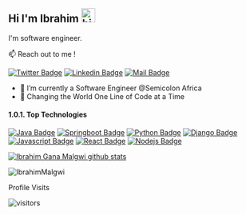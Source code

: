 ## Hi I'm Ibrahim <img src="https://user-images.githubusercontent.com/1303154/88677602-1635ba80-d120-11ea-84d8-d263ba5fc3c0.gif" width="28px" height="28px" alt="hi">

I'm  software engineer.

<!--
**IbrahimMalgwi/IbrahimMalgwi** is a ✨ _special_ ✨ repository because its `README.md` (this file) appears on your GitHub profile.

Here are some ideas to get you started:

- 🔭 I’m currently working on ...
- 🌱 I’m currently learning ...
- 👯 I’m looking to collaborate on ...
- 🤔 I’m looking for help with ...
- 💬 Ask me about ...
- 📫 How to reach me: ...
- 😄 Pronouns: ...
- ⚡ Fun fact: ...
-->


:mailbox: Reach out to me !

[![Twitter Badge](https://img.shields.io/badge/-@GanzyMalgwi-1ca0f1?style=flat&labelColor=1ca0f1&logo=twitter&logoColor=white&link=https://twitter.com/GanzyMalgwi)](https://twitter.com/GanzyMalgwi) [![Linkedin Badge](https://img.shields.io/badge/-Ibrahim-0e76a8?style=flat&labelColor=0e76a8&logo=linkedin&logoColor=white)](https://www.linkedin.com/in//ibrahim-gana-malgwi/) [![Mail Badge](https://img.shields.io/badge/-IbrahimMalgwi-c0392b?style=flat&labelColor=c0392b&logo=gmail&logoColor=white)](mailto:Ibrahim.ganzymalgwi@gmail.com)

<!-- TODO: Add last video link -->

- 🔭 I’m currently a Software Engineer @Semicolon Africa
- 🔭 Changing the World One Line of Code at a Time

#### 1.0.1. Top Technologies

<!-- TODO: Make technologies links takes you to repositories -->

[![Java Badge](https://img.shields.io/badge/-Java-e535ab?style=for-the-badge&labelColor=white&logo=java&logoColor=e585ba)](#) [![Springboot Badge](https://img.shields.io/badge/-Springboot-61DBFB?style=for-the-badge&labelColor=green&logo=springboot&logoColor=61DBFB)](#) [![Python Badge](https://img.shields.io/badge/-Python-007acc?style=for-the-badge&labelColor=yellow&logo=python&logoColor=007acc)](#) [![Django Badge](https://img.shields.io/badge/-Django-61DBFB?style=for-the-badge&labelColor=green&logo=django&logoColor=61DBFB)](#) 
 [![Javascript Badge](https://img.shields.io/badge/-Javascript-F0DB4F?style=for-the-badge&labelColor=black&logo=javascript&logoColor=F0DB4F)](#) [![React Badge](https://img.shields.io/badge/-React-61DBFB?style=for-the-badge&labelColor=black&logo=react&logoColor=61DBFB)](#) [![Nodejs Badge](https://img.shields.io/badge/-Nodejs-3C873A?style=for-the-badge&labelColor=black&logo=node.js&logoColor=3C873A)](#) 

[![Ibrahim Gana Malgwi github stats](https://github-readme-stats.vercel.app/api?username=IbrahimMalgwi)](https://github.com/IbrahimMalgwi/github-readme-stats)

<p><img align="center" src="https://github-readme-streak-stats.herokuapp.com/?user=IbrahimMalgwi&" alt="IbrahimMalgwi" /></p>



 Profile Visits 

![visitors](https://visitor-badge.glitch.me/badge?page_id=Marvechenky.Marvechenky)
